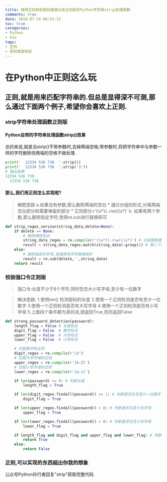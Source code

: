 ```yaml
---
title: 使用正则校验密码强度以及正则版的Python字符串strip处理函数
comments: true
date: 2018-07-24 08:51:12
toc: true
categories:
- Python
- Fun
tags:
- 正则
- 密码强度校验
---
```



# 在Python中正则这么玩
## 正则,就是用来匹配字符串的.但总是显得深不可测,那么通过下面两个例子,希望你会喜欢上正则.
### strip字符串处理函数正则版
#### Python自带的字符串处理函数strip()效果
总的来说,就是当strip()不带参数时,去掉两端空格;带参数时,将把字符串中与参数一样的字符删除但两端的空格不做处理.
```python
print('  12334 536 738  '.strip())
print('  12334 536 738  '.strip('3'))
# 输出结果
12334 536 738
  12334 536 738  
```
#### 那么,我们用正则怎么实现呢?
> 解题思路
a.如果没有参数,那么删除两端的空白
     * 通过分组的形式,分离两端空白部分和需要保留的部分
     * 正则部分:r'(\s\*)(.+\w)(\s*)'
b. 如果有两个参数,那么删除指定字符,使用re.sub进行替换即可

```python
def strip_regex_version(string_data,delete=None):
    if delete == None:
        # 删除两侧空白
        string_data_regex = re.compile(r'(\s*)(.+\w)(\s*)') # 分组提取需要保留的部分
        result = string_data_regex.match(string_data).group(2) # 第二个括号匹配出来的值是我们需要的
    else:
        # 删除指定的字符,直接用空字符替换就好
        result = re.sub(delete,'',string_data)
    return result
```

### 校验强口令正则版
> 强口令:长度不少于8个字符,同时包含大小写字母,至少有一位数字

> 解决思路:
    1.使用len() 检测密码的长度
    2.使用一个正则检测是否有至少一位数字
    3.使用一个正则检测是否有大写字母
    4.使用一个正则检测是否有小写字母
    5.上面四个条件都为真的话,就返回True,否则返回False
```python
def strong_password_detection(password):
    length_flag = False # 长度标志
    digit_flag = False  # 数字标志
    upper_flag = False  # 大写标志
    lower_flag = False  # 小写标志

    # 匹配数字的正则
    digit_regex = re.compile(r'\d')
    # 匹配大写字母的正则
    upper_regex = re.compile(r'[A-Z]')
    # 匹配小写字母的正则
    lower_regex = re.compile(r'[a-z]')

    if len(password) >= 8: # 判断长度
        length_flag = True

    if len(digit_regex.findall(password)) >= 1: # 判断是否包含至少一位数字
        digit_flag = True

    if len(upper_regex.findall(password)) > 0: # 判断是否包含大写字母
        upper_flag = True

    if len(lower_regex.findall(password)) > 0: # 判断是否包含小写字母
        lower_flag = True

    if length_flag and digit_flag and upper_flag and lower_flag: # 判断是否同时满足4个条件
        return True
    else:
        return False
```
### 正则,可以实现的东西超出你我的想象
公众号Python孙行者回复"strip"获取完整代码
